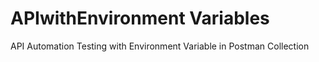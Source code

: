 # APIwithEnvironment Variables
API Automation Testing with Environment Variable in Postman Collection 
